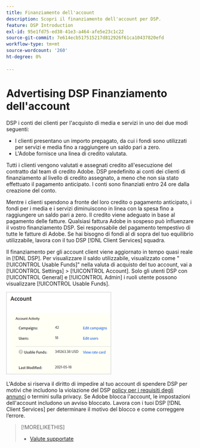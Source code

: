 ```yaml
---
title: Finanziamento dell'account
description: Scopri il finanziamento dell'account per DSP.
feature: DSP Introduction
exl-id: 95e1fd75-ed38-41e3-a464-afe5e23c1c22
source-git-commit: 7e614ecb517515217d812926f61ca10437820efd
workflow-type: tm+mt
source-wordcount: '260'
ht-degree: 0%

---
```


# Advertising DSP Finanziamento dell&#39;account

DSP i conti dei clienti per l&#39;acquisto di media e servizi in uno dei due modi seguenti:

* I clienti presentano un importo prepagato, da cui i fondi sono utilizzati per servizi e media fino a raggiungere un saldo pari a zero.
* L&#39;Adobe fornisce una linea di credito valutata.

Tutti i clienti vengono valutati e assegnati credito all&#39;esecuzione del contratto dal team di credito Adobe. DSP predefinito ai conti dei clienti di finanziamento al livello di credito assegnato, a meno che non sia stato effettuato il pagamento anticipato. I conti sono finanziati entro 24 ore dalla creazione del conto.

Mentre i clienti spendono a fronte del loro credito o pagamento anticipato, i fondi per i media e i servizi diminuiscono in linea con la spesa fino a raggiungere un saldo pari a zero. Il credito viene adeguato in base al pagamento delle fatture. Qualsiasi fattura Adobe in sospeso può influenzare il vostro finanziamento DSP. Sei responsabile del pagamento tempestivo di tutte le fatture di Adobe. Se hai bisogno di fondi al di sopra del tuo equilibrio utilizzabile, lavora con il tuo DSP [!DNL Client Services] squadra.

Il finanziamento per gli account client viene aggiornato in tempo quasi reale in [!DNL DSP]. Per visualizzare il saldo utilizzabile, visualizzato come &quot;[!UICONTROL Usable Funds]&quot; nella valuta di acquisto del tuo account, vai a [!UICONTROL Settings] > [!UICONTROL Account]. Solo gli utenti DSP con [!UICONTROL General] e [!UICONTROL Admin] i ruoli utente possono visualizzare [!UICONTROL Usable Funds].

![Fondi utilizzabili per un conto](/help/dsp/assets/account-usable-funds.png)

L&#39;Adobe si riserva il diritto di impedire al tuo account di spendere DSP per motivi che includono la violazione del DSP [policy per i requisiti degli annunci](/help/policies/ad-requirements-policy.md) o termini sulla privacy. Se Adobe blocca l&#39;account, le impostazioni dell&#39;account includono un avviso bloccato. Lavora con i tuoi DSP [!DNL Client Services] per determinare il motivo del blocco e come correggere l’errore.

>[!MORELIKETHIS]
>
>* [Valute supportate](/help/dsp/currency.md)

